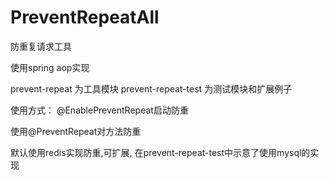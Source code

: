 # PreventRepeatAll
防重复请求工具

使用spring aop实现

prevent-repeat 为工具模块
prevent-repeat-test 为测试模块和扩展例子

使用方式： 
@EnablePreventRepeat启动防重

使用@PreventRepeat对方法防重

默认使用redis实现防重,可扩展, 在prevent-repeat-test中示意了使用mysql的实现
